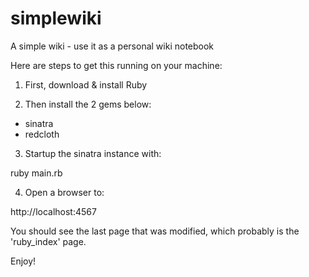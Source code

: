 simplewiki
==========

A simple wiki - use it as a personal wiki notebook

Here are steps to get this running on your machine:

1. First, download & install Ruby

2. Then install the 2 gems below:
  * sinatra
  * redcloth

3. Startup the sinatra instance with:

  ruby main.rb

4. Open a browser to: 

  http://localhost:4567


You should see the last page that was modified, which probably is the 'ruby_index' page.

Enjoy!

